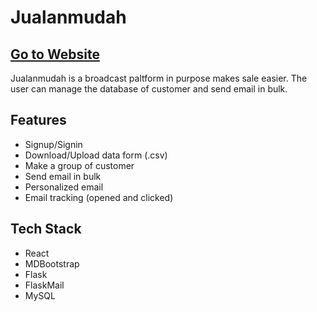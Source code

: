 # Jualanmudah
## [Go to Website](https://jualanmudah.com/)

Jualanmudah is a broadcast paltform in purpose makes sale easier. The user can manage the database of customer and send email in bulk.

## Features
- Signup/Signin
- Download/Upload data form (.csv)
- Make a group of customer
- Send email in bulk
- Personalized email
- Email tracking (opened and clicked)

## Tech Stack
- React
- MDBootstrap
- Flask
- FlaskMail
- MySQL
